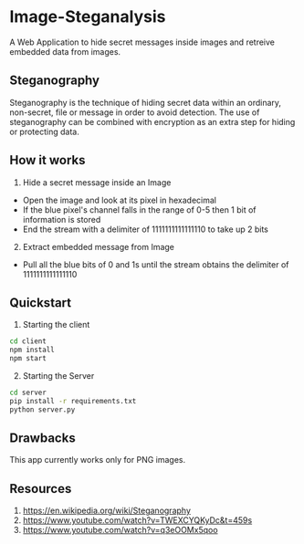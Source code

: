 # Image-Steganalysis

A Web Application to hide secret messages inside images and retreive embedded data from images.

## Steganography
Steganography is the technique of hiding secret data within an ordinary, non-secret, file or message in order to avoid detection. The use of steganography can be combined with encryption as an extra step for hiding or protecting data. 

## How it works

1. Hide a secret message inside an Image
  * Open the image and look at its pixel in hexadecimal
  * If the blue pixel's channel falls in the range of 0-5 then 1 bit of information is stored
  * End the stream with a delimiter of 1111111111111110 to take up 2 bits
  
2. Extract embedded message from Image
  * Pull all the blue bits of 0 and 1s until the stream obtains the delimiter of 1111111111111110
  
## Quickstart

1. Starting the client
```bash
cd client
npm install
npm start
```

2. Starting the Server
```bash
cd server
pip install -r requirements.txt
python server.py
```
## Drawbacks
This app currently works only for PNG images.

## Resources 

1. https://en.wikipedia.org/wiki/Steganography
2. https://www.youtube.com/watch?v=TWEXCYQKyDc&t=459s
3. https://www.youtube.com/watch?v=q3eOOMx5qoo
